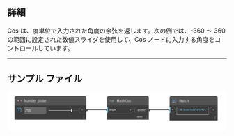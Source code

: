 ## 詳細
Cos は、度単位で入力された角度の余弦を返します。次の例では、-360 ～ 360 の範囲に設定された数値スライダを使用して、Cos ノードに入力する角度をコントロールしています。
___
## サンプル ファイル

![Cos](./DSCore.Math.Cos_img.jpg)

